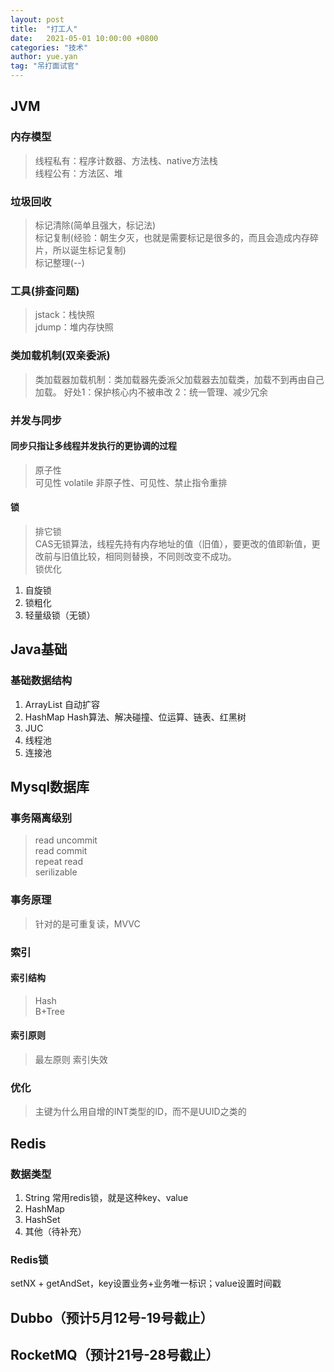 ```yaml
---
layout: post
title:  "打工人"
date:   2021-05-01 10:00:00 +0800
categories: "技术"
author: yue.yan
tag: "吊打面试官"
---
```


## JVM
### 内存模型
> 线程私有：程序计数器、方法栈、native方法栈  
> 线程公有：方法区、堆


### 垃圾回收
> 标记清除(简单且强大，标记法)  
> 标记复制(经验：朝生夕灭，也就是需要标记是很多的，而且会造成内存碎片，所以诞生标记复制)  
> 标记整理(--)

### 工具(排查问题)
> jstack：栈快照  
> jdump：堆内存快照  

### 类加载机制(双亲委派)
> 类加载器加载机制：类加载器先委派父加载器去加载类，加载不到再由自己加载。
> 好处1：保护核心内不被串改 2：统一管理、减少冗余

### 并发与同步
#### 同步只指让多线程并发执行的更协调的过程
> 原子性  
> 可见性
> volatile 非原子性、可见性、禁止指令重排

#### 锁
> 排它锁    
> CAS无锁算法，线程先持有内存地址的值（旧值），要更改的值即新值，更改前与旧值比较，相同则替换，不同则改变不成功。    
> 锁优化
1. 自旋锁
2. 锁粗化
3. 轻量级锁（无锁）


## Java基础
### 基础数据结构
1. ArrayList    自动扩容
2. HashMap      Hash算法、解决碰撞、位运算、链表、红黑树
3. JUC
4. 线程池
5. 连接池

## Mysql数据库
### 事务隔离级别
> read uncommit  
> read commit  
> repeat read  
> serilizable  
### 事务原理
> 针对的是可重复读，MVVC  

### 索引
#### 索引结构
> Hash  
> B+Tree  
#### 索引原则
> 最左原则
> 索引失效

### 优化
> 主键为什么用自增的INT类型的ID，而不是UUID之类的  

## Redis
### 数据类型
1. String 常用redis锁，就是这种key、value
2. HashMap
3. HashSet
4. 其他（待补充）
### Redis锁
setNX + getAndSet，key设置业务+业务唯一标识；value设置时间戳

## Dubbo（预计5月12号-19号截止）

## RocketMQ（预计21号-28号截止）


